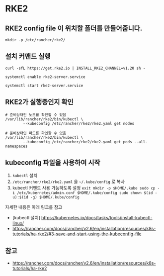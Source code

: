 # RKE2

## RKE2 config file 이 위치할 폴더를 만들어줍니다.

```
mkdir -p /etc/rancher/rke2/
```

## 설치 커맨드 실행

```
curl -sfL https://get.rke2.io | INSTALL_RKE2_CHANNEL=v1.20 sh -

systemctl enable rke2-server.service

systemctl start rke2-server.service
```

## RKE2가 실행중인지 확인

```
# 준비상태인 노드를 확인할 수 있음
/var/lib/rancher/rke2/bin/kubectl \
        --kubeconfig /etc/rancher/rke2/rke2.yaml get nodes

# 준비상태인 파드를 확인할 수 있음
/var/lib/rancher/rke2/bin/kubectl \
        --kubeconfig /etc/rancher/rke2/rke2.yaml get pods --all-namespaces
```

## kubeconfig 파일을 사용하여 시작

1. `kubectl` 설치
2. `/etc/rancher/rke2/rke2.yaml` 을 `~/.kube/config` 로 복사
3. kubectl 커맨드 사용 가능하도록 설정
        ```
        exit
        mkdir -p $HOME/.kube
        sudo cp -i /etc/kubernetes/admin.conf $HOME/.kube/config
        sudo chown $(id -u):$(id -g) $HOME/.kube/config
        ```

자세한 내용은 아래 링크를 참고
- [kubectl 설치] https://kubernetes.io/docs/tasks/tools/install-kubectl-linux/
- https://rancher.com/docs/rancher/v2.6/en/installation/resources/k8s-tutorials/ha-rke2/#3-save-and-start-using-the-kubeconfig-file

## 참고
- https://rancher.com/docs/rancher/v2.6/en/installation/resources/k8s-tutorials/ha-rke2